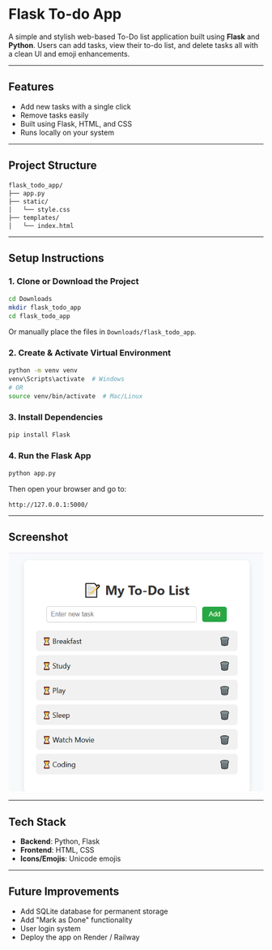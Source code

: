 # Flask To-do App

A simple and stylish web-based To-Do list application built using **Flask** and **Python**. Users can add tasks, view their to-do list, and delete tasks all with a clean UI and emoji enhancements.

---

##  Features

- Add new tasks with a single click
- Remove tasks easily
- Built using Flask, HTML, and CSS
- Runs locally on your system

---

##  Project Structure

```
flask_todo_app/
├── app.py
├── static/
│   └── style.css
├── templates/
│   └── index.html
```

---

##  Setup Instructions

### 1. Clone or Download the Project

```bash
cd Downloads
mkdir flask_todo_app
cd flask_todo_app
```

Or manually place the files in `Downloads/flask_todo_app`.

### 2. Create & Activate Virtual Environment

```bash
python -m venv venv
venv\Scripts\activate  # Windows
# OR
source venv/bin/activate  # Mac/Linux
```

### 3. Install Dependencies

```bash
pip install Flask
```

### 4. Run the Flask App

```bash
python app.py
```

Then open your browser and go to:

```
http://127.0.0.1:5000/
```

---

## Screenshot

![Screenshot](Sample_flask.png)

---

## Tech Stack

- **Backend**: Python, Flask
- **Frontend**: HTML, CSS
- **Icons/Emojis**: Unicode emojis

---

## Future Improvements

- Add SQLite database for permanent storage
- Add "Mark as Done" functionality 
- User login system
- Deploy the app on Render / Railway
